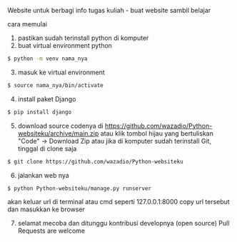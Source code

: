 Website untuk berbagi info tugas kuliah - buat website sambil belajar

cara memulai
1. pastikan sudah terinstall python di komputer
2. buat virtual environment python
```bash
$ python -m venv nama_nya
```
3. masuk ke virtual environment
```bash
$ source nama_nya/bin/activate
```
4. install paket Django
```bash
$ pip install django
```
5. download source codenya di https://github.com/wazadio/Python-websiteku/archive/main.zip atau klik tombol hijau yang bertuliskan "Code" -> Download Zip
atau jika di komputer sudah terinstall Git, tinggal di clone saja
```bash
$ git clone https://github.com/wazadio/Python-websiteku
```
6. jalankan web nya
```bash
$ python Python-websiteku/manage.py runserver
```
akan keluar url di terminal atau cmd seperti 127.0.0.1:8000
copy url tersebut dan masukkan ke browser

7. selamat mecoba dan ditunggu kontribusi developnya (open source)
Pull Requests are welcome
